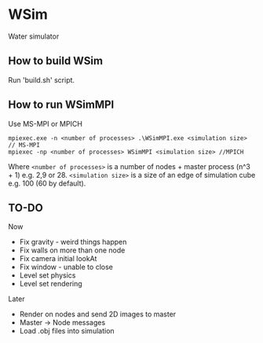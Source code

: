 # WSim
Water simulator

## How to build WSim

Run 'build.sh' script.

## How to run WSimMPI

Use MS-MPI or MPICH
```
mpiexec.exe -n <number of processes> .\WSimMPI.exe <simulation size> // MS-MPI
mpiexec -np <number of processes> WSimMPI <simulation size> //MPICH
```
Where `<number of processes>` is a number of nodes + master process (n^3 + 1) e.g. 2,9 or 28. 
`<simulation size>` is a size of an edge of simulation cube e.g. 100 (60 by default).

## TO-DO

Now
- Fix gravity - weird things happen
- Fix walls on more than one node
- Fix camera initial lookAt
- Fix window - unable to close
- Level set physics
- Level set rendering

Later
- Render on nodes and send 2D images to master
- Master -> Node messages
- Load .obj files into simulation
